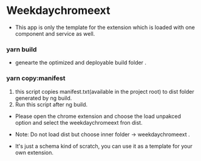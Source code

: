 # Weekdaychromeext

- This app is only the template for the extension which is loaded with one component and service as well.

### yarn build
- genearte the optimized and deployable build folder .
### yarn copy:manifest 
1. this script copies manifest.txt(available in the project root) to dist folder generated by ng build.
2. Run this script after ng build.

- Please open the chrome extension and choose the load unpakced option and select the weekdaychromeext fron dist.
- Note: Do not load dist but choose inner folder ->  weekdaychromeext .

- It's just a schema kind of scratch, you can use it as a template for your own extension.